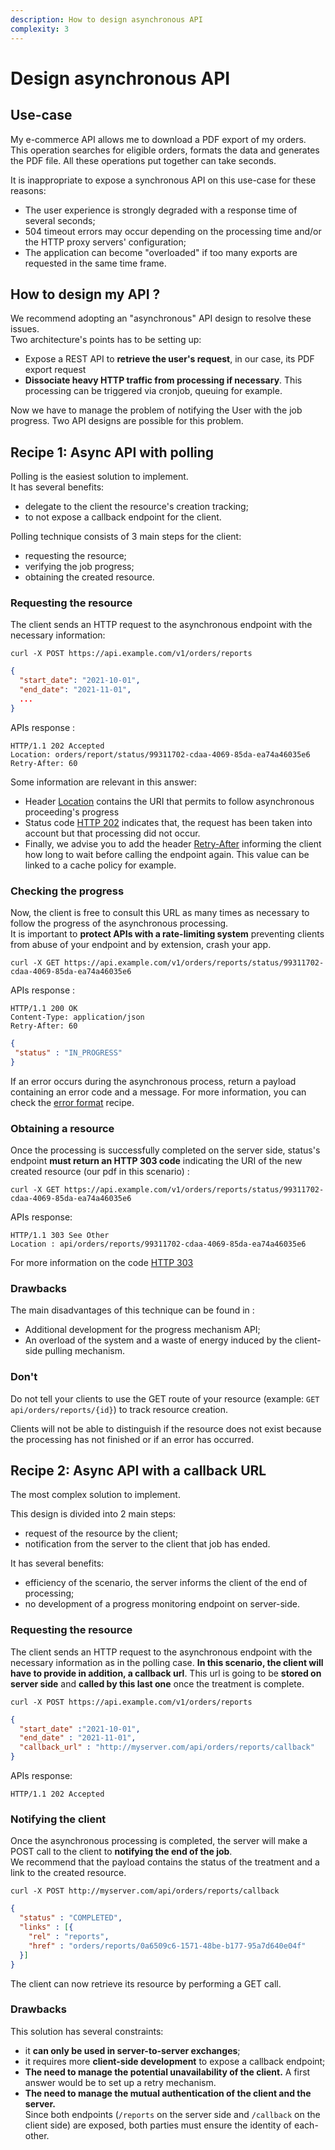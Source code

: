 ```yaml
---
description: How to design asynchronous API
complexity: 3
---
```


# Design asynchronous API

## Use-case
My e-commerce API allows me to download a PDF export of my orders.\
This operation searches for eligible orders, formats the data and generates the PDF file. 
All these operations put together can take seconds.

It is inappropriate to expose a synchronous API on this use-case for these reasons:
* The user experience is strongly degraded with a response time of several seconds;
* 504 timeout errors may occur depending on the processing time and/or the HTTP proxy servers' configuration;
* The application can become "overloaded" if too many exports are requested in the same time frame.

## How to design my API ?
We recommend adopting an "asynchronous" API design to resolve these issues.\
Two architecture's points has to be setting up:
* Expose a REST API to **retrieve the user's request**, in our case, its PDF export request
* **Dissociate heavy HTTP traffic from processing if necessary**. This processing can be triggered via cronjob, queuing for example.

Now we have to manage the problem of notifying the User with the job progress.
Two API designs are possible for this problem.

## Recipe 1: Async API with polling
Polling is the easiest solution to implement.\
It has several benefits:
* delegate to the client the resource's creation tracking;
* to not expose a callback endpoint for the client.

Polling technique consists of 3 main steps for the client: 
* requesting the resource;
* verifying the job progress;
* obtaining the created resource.

### Requesting the resource

The client sends an HTTP request to the asynchronous endpoint with the necessary information:
```shell
curl -X POST https://api.example.com/v1/orders/reports
```
```json
{
  "start_date": "2021-10-01",
  "end_date": "2021-11-01",
  ...
}
```
APIs response : 
  ```shell
  HTTP/1.1 202 Accepted
  Location: orders/report/status/99311702-cdaa-4069-85da-ea74a46035e6
  Retry-After: 60
  ```
Some information are relevant in this answer:
* Header [Location](https://developer.mozilla.org/en-US/docs/Web/HTTP/Headers/Location) contains the URI that permits
to follow asynchronous proceeding's progress
* Status code [HTTP 202](https://developer.mozilla.org/en-US/docs/Web/HTTP/Status/202) indicates that,
the request has been taken into account but that processing did not occur.
* Finally, we advise you to add the header [Retry-After](https://developer.mozilla.org/en-US/docs/Web/HTTP/Headers/Retry-After)
informing the client how long to wait before calling the endpoint again. This value can be linked to a cache policy for example.

### Checking the progress
Now, the client is free to consult this URL as many times as necessary to follow the progress of the asynchronous processing.\
It is important to **protect APIs with a rate-limiting system** preventing clients from abuse of your endpoint and by extension, crash your app.
 ```shell
curl -X GET https://api.example.com/v1/orders/reports/status/99311702-cdaa-4069-85da-ea74a46035e6
 ```
APIs response : 
 ```shell
HTTP/1.1 200 OK
Content-Type: application/json
Retry-After: 60
 ```
 ```json
{
  "status" : "IN_PROGRESS"
}
```

If an error occurs during the asynchronous process, return a payload containing an error code and a message.
For more information, you can check the [error format](error-format.md) recipe.

### Obtaining a resource
Once the processing is successfully completed on the server side, status's endpoint **must return an HTTP 303 code** indicating the URI of the new created resource (our pdf in this scenario) :
 ```shell
curl -X GET https://api.example.com/v1/orders/reports/status/99311702-cdaa-4069-85da-ea74a46035e6
 ```
APIs response:
 ```shell
HTTP/1.1 303 See Other
Location : api/orders/reports/99311702-cdaa-4069-85da-ea74a46035e6
 ```

For more information on the code [HTTP 303](https://developer.mozilla.org/en-US/docs/Web/HTTP/Status/303)

### Drawbacks
The main disadvantages of this technique can be found in :
* Additional development for the progress mechanism API;
* An overload of the system and a waste of energy induced by the client-side pulling mechanism.

### Don't
Do not tell your clients to use the GET route of your resource (example: `GET api/orders/reports/{id}`) to track resource creation.

Clients will not be able to distinguish if the resource does not exist because the processing has not finished or if an error has occurred.

## Recipe 2: Async API with a callback URL
The most complex solution to implement.

This design is divided into 2 main steps:
* request of the resource by the client;
* notification from the server to the client that job has ended.

It has several benefits:
* efficiency of the scenario, the server informs the client of the end of processing;
* no development of a progress monitoring endpoint on server-side.


### Requesting the resource
The client sends an HTTP request to the asynchronous endpoint with the necessary information as in the polling case.
**In this scenario, the client will have to provide in addition, a callback url**. This url is going to be **stored on server side** and **called by this last one** once the treatment is complete.
 ```shell
curl -X POST https://api.example.com/v1/orders/reports
 ```
```json
{
  "start_date" :"2021-10-01",
  "end_date" : "2021-11-01",
  "callback_url" : "http://myserver.com/api/orders/reports/callback"
}
```
APIs response:
```shell
HTTP/1.1 202 Accepted
```

### Notifying the client
Once the asynchronous processing is completed, the server will make a POST call to the client to **notifying the end of the job**. \
We recommend that the payload contains the status of the treatment and a link to the created resource.
 ```shell
curl -X POST http://myserver.com/api/orders/reports/callback
 ```
```json
{
  "status" : "COMPLETED",
  "links" : [{
    "rel" : "reports",
    "href" : "orders/reports/0a6509c6-1571-48be-b177-95a7d640e04f"
  }]
}
```
The client can now retrieve its resource by performing a GET call.

### Drawbacks
This solution has several constraints:
* it **can only be used in server-to-server exchanges**;
* it requires more **client-side development** to expose a callback endpoint;
* **The need to manage the potential unavailability of the client.** A first answer would be to set up a retry mechanism.
* **The need to manage the mutual authentication of the client and the server.**\
Since both endpoints (`/reports` on the server side and `/callback` on the client side) are exposed, both parties must ensure the identity of each-other.

